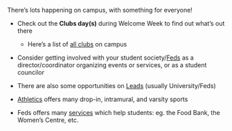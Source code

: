 <!-- TITLE: What To Do on Campus -->
<!-- SUBTITLE: A quick summary of What To Do -->

There’s lots happening on campus, with something for everyone!

* Check out the **Clubs day(s)** during Welcome Week to find out what’s out there

    * Here’s a list of [all clubs](https://uwaterloo.ca/feds/clubs/listing) on campus

* Consider getting involved with your student society/[Feds](https://feds.ca/get-involved) as a director/coordinator organizing events or services, or as a student councilor

* There are also some opportunities on [Leads](http://leads.uwaterloo.ca/) (usually University/Feds)

* [Athletics](https://athletics.uwaterloo.ca/) offers many drop-in, intramural, and varsity sports

* Feds offers many [services](https://feds.ca/feds-services/student-service) which help students: eg. the Food Bank, the Women’s Centre, etc.